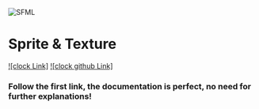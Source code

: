 ![SFML](https://www.sfml-dev.org/images/logo.png)

# Sprite & Texture 

[![clock Link]](https://www.sfml-dev.org/tutorials/2.5/system-time-fr.php)
[![clock github Link]](https://github.com/SFML/CSFML/blob/master/include/SFML/System/Clock.h)


### Follow the first link, the documentation is perfect, no need for further explanations!
